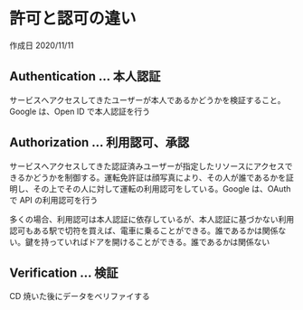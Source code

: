 # 許可と認可の違い

作成日 2020/11/11

## Authentication ... 本人認証

サービスへアクセスしてきたユーザーが本人であるかどうかを検証すること。Google は、Open ID で本人認証を行う

## Authorization ... 利用認可、承認

サービスへアクセスしてきた認証済みユーザーが指定したリソースにアクセスできるかどうかを制御する。運転免許証は顔写真により、その人が誰であるかを証明し、その上でその人に対して運転の利用認可をしている。Google は、OAuth で API の利用認可を行う

多くの場合、利用認可は本人認証に依存しているが、本人認証に基づかない利用認可もある駅で切符を買えば、電車に乗ることができる。誰であるかは関係ない。鍵を持っていればドアを開けることができる。誰であるかは関係ない

## Verification ... 検証

CD 焼いた後にデータをベリファイする
